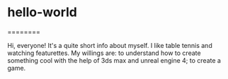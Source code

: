 # hello-world
========

Hi, everyone!
It's a quite short info about myself. 
I like table tennis and watching featurettes.
My willings are: to understand how to create something cool with the help of 3ds max and unreal engine 4; to create a game.
